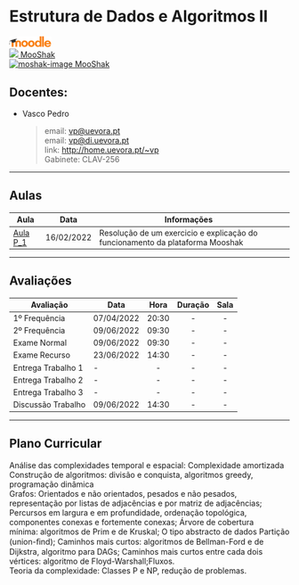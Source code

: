 # Estrutura de Dados e Algoritmos II  
[ <img width="75px" src="https://github.com/GBarradas/GBarradas/blob/main/img/moodle.png?raw=true">]()  
<a href="https://takatakata.di.uevora.pt/~mooshak/cgi-bin/execute/3842592646294549?command=login&contest=eda2_2021_prat" target="_blank" ><img src="https://github.com/GBarradas/MIUP/blob/main/mooshak.png?raw=true" /> MooShak</a>  
[![moshak-image](https://github.com/GBarradas/MIUP/blob/main/mooshak.png?raw=true) MooShak](https://takatakata.di.uevora.pt/~mooshak/cgi-bin/execute/3842592646294549?command=login&contest=eda2_2021_prat)
## Docentes:
- Vasco Pedro
  > email: vp@uevora.pt  
    email: vp@di.uevora.pt  
    link: http://home.uevora.pt/~vp  
    Gabinete: CLAV-256


---  
## Aulas 

|Aula                   |Data   |Informações|                        |
|-----------------------|-------|-----------|------------------------|
|[Aula P_1](/EDA2/AulasPraticas/MaximumNunber/eda2-p1-max-number.pdf)|16/02/2022|Resolução de um exercicio e explicação do funcionamento da plataforma Mooshak|

---
## Avaliações
|Avaliação         |Data      |Hora |Duração|Sala    |
|------------------|----------|:---:|:-----:|:------:| 
|1º Frequência     |07/04/2022|20:30|-     |-|
|2º Frequência     |09/06/2022|09:30|-     |-|
|Exame Normal      |09/06/2022|09:30|-     |-|
|Exame Recurso     |23/06/2022|14:30|-     |-|
|Entrega Trabalho 1|-|-|-|-| 
|Entrega Trabalho 2|-|-|-|-| 
|Entrega Trabalho 3|-|-|-|-| 
|Discussão Trabalho|09/06/2022|14:30|-|-| 
--- 
## Plano Curricular
Análise das complexidades temporal e espacial: Complexidade amortizada  
Construção de algoritmos: divisão e conquista, algoritmos greedy, programação dinâmica  
Grafos: Orientados e não orientados, pesados e não pesados, representação por listas de adjacências e por matriz de adjacências;  
Percursos em largura e em profundidade, ordenação topológica, componentes conexas e fortemente conexas; Árvore de cobertura  
mínima: algoritmos de Prim e de Kruskal; O tipo abstracto de dados Partição (union-ﬁnd); Caminhos mais curtos: algoritmos de Bellman-Ford e de Dijkstra, algoritmo para DAGs; Caminhos mais curtos entre cada dois vértices: algoritmo de Floyd-Warshall;Fluxos.  
Teoria da complexidade: Classes P e NP, redução de problemas.